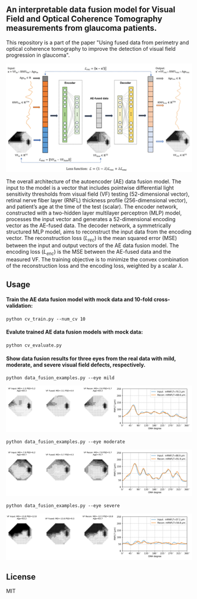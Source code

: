 ## An interpretable data fusion model for Visual Field and Optical Coherence Tomography measurements from glaucoma patients.
This repository is a part of the paper "Using fused data from perimetry and optical coherence tomography to improve the detection of visual field progression in glaucoma".

![AE_architecture](https://github.com/lcapacitor/glaucoma-vf-oct-data-fusion/blob/main/figures/ae_architecture.jpg)

The overall architecture of the autoencoder (AE) data fusion model. The input to the model is a vector that includes pointwise differential light sensitivity thresholds from visual field (VF) testing (52-dimensional vector), retinal nerve fiber layer (RNFL) thickness profile (256-dimensional vector), and patient’s age at the time of the test (scalar). The encoder network, constructed with a two-hidden layer multilayer perceptron (MLP) model, processes the input vector and generates a 52-dimensional encoding vector as the AE-fused data. The decoder network, a symmetrically structured MLP model, aims to reconstruct the input data from the encoding vector. The reconstruction loss ($L_{rec}$) is the mean squared error (MSE) between the input and output vectors of the AE data fusion model. The encoding loss ($L_{enc}$) is the MSE between the AE-fused data and the measured VF. The training objective is to minimize the convex combination of the reconstruction loss and the encoding loss, weighted by a scalar $\lambda$. 

## Usage
#### Train the AE data fusion model with mock data and 10-fold cross-validation:
```
python cv_train.py --num_cv 10
```

#### Evalute trained AE data fusion models with mock data:
```
python cv_evaluate.py
```

#### Show data fusion results for three eyes from the real data with mild, moderate, and severe visual field defects, respectively.
```
python data_fusion_examples.py --eye mild
```
![mild_eye](https://github.com/lcapacitor/glaucoma-vf-oct-data-fusion/blob/main/figures/example_mild.jpg)

```
python data_fusion_examples.py --eye moderate
```
![mild_eye](https://github.com/lcapacitor/glaucoma-vf-oct-data-fusion/blob/main/figures/example_moderate.jpg)

```
python data_fusion_examples.py --eye severe
```
![mild_eye](https://github.com/lcapacitor/glaucoma-vf-oct-data-fusion/blob/main/figures/example_severe.jpg)


## License
MIT
